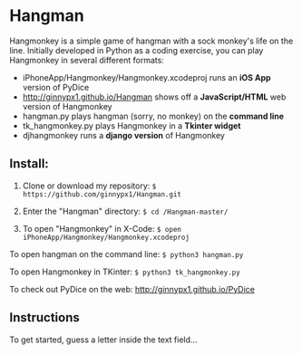 # Hangman

Hangmonkey is a simple game of hangman with a sock monkey's life on the line. Initially developed in Python as a coding exercise, you can play Hangmonkey in several different formats:

* iPhoneApp/Hangmonkey/Hangmonkey.xcodeproj runs an **iOS App** version of PyDice
* http://ginnypx1.github.io/Hangman shows off a **JavaScript/HTML** web version of Hangmonkey
* hangman.py plays hangman (sorry, no monkey) on the **command line**
* tk_hangmonkey.py plays Hangmonkey in a **Tkinter widget**
* djhangmonkey runs a **django version** of Hangmonkey

## Install:

1. Clone or download my repository:
` $ https://github.com/ginnypx1/Hangman.git `

2. Enter the "Hangman" directory:
` $ cd /Hangman-master/ `

3. To open "Hangmonkey" in X-Code:
` $ open iPhoneApp/Hangmonkey/Hangmonkey.xcodeproj `

To open hangman on the command line:
` $ python3 hangman.py `

To open Hangmonkey in TKinter:
` $ python3 tk_hangmonkey.py `

To check out PyDice on the web: http://ginnypx1.github.io/PyDice
  
## Instructions

To get started, guess a letter inside the text field...

